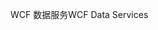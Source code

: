 <span data-ttu-id="69c42-101">WCF 数据服务</span><span class="sxs-lookup"><span data-stu-id="69c42-101">WCF Data Services</span></span>